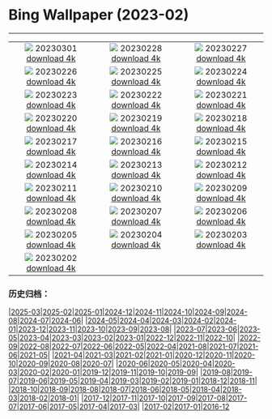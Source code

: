 # Bing Wallpaper (2023-02)
**************
| | | |
| :----: | :----: | :----: |
| ![](https://www.bing.com/th?id=OHR.AtraniAmalfi_EN-CA6105901183_1920x1080.jpg) 20230301 [download 4k](https://www.bing.com/th?id=OHR.AtraniAmalfi_EN-CA6105901183_UHD.jpg) | ![](https://www.bing.com/th?id=OHR.PolarBearFrost_EN-CA5779985371_1920x1080.jpg) 20230228 [download 4k](https://www.bing.com/th?id=OHR.PolarBearFrost_EN-CA5779985371_UHD.jpg) | ![](https://www.bing.com/th?id=OHR.CanopyPeru_EN-CA5502838718_1920x1080.jpg) 20230227 [download 4k](https://www.bing.com/th?id=OHR.CanopyPeru_EN-CA5502838718_UHD.jpg) |
| ![](https://www.bing.com/th?id=OHR.BryceAnniv_EN-CA5218484569_1920x1080.jpg) 20230226 [download 4k](https://www.bing.com/th?id=OHR.BryceAnniv_EN-CA5218484569_UHD.jpg) | ![](https://www.bing.com/th?id=OHR.RichmondParkDuck_EN-CA4912515800_1920x1080.jpg) 20230225 [download 4k](https://www.bing.com/th?id=OHR.RichmondParkDuck_EN-CA4912515800_UHD.jpg) | ![](https://www.bing.com/th?id=OHR.ParisWinter_EN-CA5215777755_1920x1080.jpg) 20230224 [download 4k](https://www.bing.com/th?id=OHR.ParisWinter_EN-CA5215777755_UHD.jpg) |
| ![](https://www.bing.com/th?id=OHR.FosterCoveredBridge_EN-CA4173074432_1920x1080.jpg) 20230223 [download 4k](https://www.bing.com/th?id=OHR.FosterCoveredBridge_EN-CA4173074432_UHD.jpg) | ![](https://www.bing.com/th?id=OHR.MardiGrasNOLA_EN-CA5086557420_1920x1080.jpg) 20230222 [download 4k](https://www.bing.com/th?id=OHR.MardiGrasNOLA_EN-CA5086557420_UHD.jpg) | ![](https://www.bing.com/th?id=OHR.GB25Anni_EN-CA5188326397_1920x1080.jpg) 20230221 [download 4k](https://www.bing.com/th?id=OHR.GB25Anni_EN-CA5188326397_UHD.jpg) |
| ![](https://www.bing.com/th?id=OHR.MauiWhale_EN-CA4882579775_1920x1080.jpg) 20230220 [download 4k](https://www.bing.com/th?id=OHR.MauiWhale_EN-CA4882579775_UHD.jpg) | ![](https://www.bing.com/th?id=OHR.EbenIceCave_EN-CA4758595812_1920x1080.jpg) 20230219 [download 4k](https://www.bing.com/th?id=OHR.EbenIceCave_EN-CA4758595812_UHD.jpg) | ![](https://www.bing.com/th?id=OHR.BirdcountAllen_EN-CA4618092239_1920x1080.jpg) 20230218 [download 4k](https://www.bing.com/th?id=OHR.BirdcountAllen_EN-CA4618092239_UHD.jpg) |
| ![](https://www.bing.com/th?id=OHR.FireFallYosemite_EN-CA4503680025_1920x1080.jpg) 20230217 [download 4k](https://www.bing.com/th?id=OHR.FireFallYosemite_EN-CA4503680025_UHD.jpg) | ![](https://www.bing.com/th?id=OHR.HippoDayChobe_EN-CA4302114042_1920x1080.jpg) 20230216 [download 4k](https://www.bing.com/th?id=OHR.HippoDayChobe_EN-CA4302114042_UHD.jpg) | ![](https://www.bing.com/th?id=OHR.OtaruIgloo_EN-CA4173506680_1920x1080.jpg) 20230215 [download 4k](https://www.bing.com/th?id=OHR.OtaruIgloo_EN-CA4173506680_UHD.jpg) |
| ![](https://www.bing.com/th?id=OHR.MoonValley_EN-CA3945889002_1920x1080.jpg) 20230214 [download 4k](https://www.bing.com/th?id=OHR.MoonValley_EN-CA3945889002_UHD.jpg) | ![](https://www.bing.com/th?id=OHR.BoobyDarwinDay_EN-CA1916494656_1920x1080.jpg) 20230213 [download 4k](https://www.bing.com/th?id=OHR.BoobyDarwinDay_EN-CA1916494656_UHD.jpg) | ![](https://www.bing.com/th?id=OHR.DarkSkiesDV_EN-CA3629612791_1920x1080.jpg) 20230212 [download 4k](https://www.bing.com/th?id=OHR.DarkSkiesDV_EN-CA3629612791_UHD.jpg) |
| ![](https://www.bing.com/th?id=OHR.EpidaurusGreece_EN-CA2118667757_1920x1080.jpg) 20230211 [download 4k](https://www.bing.com/th?id=OHR.EpidaurusGreece_EN-CA2118667757_UHD.jpg) | ![](https://www.bing.com/th?id=OHR.LowerAntelopeAZ_EN-CA5366412055_1920x1080.jpg) 20230210 [download 4k](https://www.bing.com/th?id=OHR.LowerAntelopeAZ_EN-CA5366412055_UHD.jpg) | ![](https://www.bing.com/th?id=OHR.NorwayRestArea_EN-CA5421356712_1920x1080.jpg) 20230209 [download 4k](https://www.bing.com/th?id=OHR.NorwayRestArea_EN-CA5421356712_UHD.jpg) |
| ![](https://www.bing.com/th?id=OHR.MedievalLabro_EN-CA5476476740_1920x1080.jpg) 20230208 [download 4k](https://www.bing.com/th?id=OHR.MedievalLabro_EN-CA5476476740_UHD.jpg) | ![](https://www.bing.com/th?id=OHR.WaitangiFjordlandNP_EN-CA5551542640_1920x1080.jpg) 20230207 [download 4k](https://www.bing.com/th?id=OHR.WaitangiFjordlandNP_EN-CA5551542640_UHD.jpg) | ![](https://www.bing.com/th?id=OHR.MonarchPismo_EN-CA5620245798_1920x1080.jpg) 20230206 [download 4k](https://www.bing.com/th?id=OHR.MonarchPismo_EN-CA5620245798_UHD.jpg) |
| ![](https://www.bing.com/th?id=OHR.FeldbergSchnee_EN-CA5679141661_1920x1080.jpg) 20230205 [download 4k](https://www.bing.com/th?id=OHR.FeldbergSchnee_EN-CA5679141661_UHD.jpg) | ![](https://www.bing.com/th?id=OHR.QuebecFrontenac_EN-CA5730713745_1920x1080.jpg) 20230204 [download 4k](https://www.bing.com/th?id=OHR.QuebecFrontenac_EN-CA5730713745_UHD.jpg) | ![](https://www.bing.com/th?id=OHR.GroundhogThree_EN-CA5776120461_1920x1080.jpg) 20230203 [download 4k](https://www.bing.com/th?id=OHR.GroundhogThree_EN-CA5776120461_UHD.jpg) |
| ![](https://www.bing.com/th?id=OHR.SunriseCastle_EN-CA5828523606_1920x1080.jpg) 20230202 [download 4k](https://www.bing.com/th?id=OHR.SunriseCastle_EN-CA5828523606_UHD.jpg) |  |  |

### 历史归档：

|[2025-03](/2025-03/2025-03.md)|[2025-02](/2025-02/2025-02.md)|[2025-01](/2025-01/2025-01.md)|[2024-12](/2024-12/2024-12.md)|[2024-11](/2024-11/2024-11.md)|[2024-10](/2024-10/2024-10.md)|[2024-09](/2024-09/2024-09.md)|[2024-08](/2024-08/2024-08.md)|[2024-07](/2024-07/2024-07.md)|[2024-06](/2024-06/2024-06.md)|
|[2024-05](/2024-05/2024-05.md)|[2024-04](/2024-04/2024-04.md)|[2024-03](/2024-03/2024-03.md)|[2024-02](/2024-02/2024-02.md)|[2024-01](/2024-01/2024-01.md)|[2023-12](/2023-12/2023-12.md)|[2023-11](/2023-11/2023-11.md)|[2023-10](/2023-10/2023-10.md)|[2023-09](/2023-09/2023-09.md)|[2023-08](/2023-08/2023-08.md)|
|[2023-07](/2023-07/2023-07.md)|[2023-06](/2023-06/2023-06.md)|[2023-05](/2023-05/2023-05.md)|[2023-04](/2023-04/2023-04.md)|[2023-03](/2023-03/2023-03.md)|[2023-02](/2023-02/2023-02.md)|[2023-01](/2023-01/2023-01.md)|[2022-12](/2022-12/2022-12.md)|[2022-11](/2022-11/2022-11.md)|[2022-10](/2022-10/2022-10.md)|
|[2022-09](/2022-09/2022-09.md)|[2022-08](/2022-08/2022-08.md)|[2022-07](/2022-07/2022-07.md)|[2022-06](/2022-06/2022-06.md)|[2022-05](/2022-05/2022-05.md)|[2022-04](/2022-04/2022-04.md)|[2021-08](/2021-08/2021-08.md)|[2021-07](/2021-07/2021-07.md)|[2021-06](/2021-06/2021-06.md)|[2021-05](/2021-05/2021-05.md)|
|[2021-04](/2021-04/2021-04.md)|[2021-03](/2021-03/2021-03.md)|[2021-02](/2021-02/2021-02.md)|[2021-01](/2021-01/2021-01.md)|[2020-12](/2020-12/2020-12.md)|[2020-11](/2020-11/2020-11.md)|[2020-10](/2020-10/2020-10.md)|[2020-09](/2020-09/2020-09.md)|[2020-08](/2020-08/2020-08.md)|[2020-07](/2020-07/2020-07.md)|
|[2020-06](/2020-06/2020-06.md)|[2020-05](/2020-05/2020-05.md)|[2020-04](/2020-04/2020-04.md)|[2020-03](/2020-03/2020-03.md)|[2020-02](/2020-02/2020-02.md)|[2020-01](/2020-01/2020-01.md)|[2019-12](/2019-12/2019-12.md)|[2019-11](/2019-11/2019-11.md)|[2019-10](/2019-10/2019-10.md)|[2019-09](/2019-09/2019-09.md)|
|[2019-08](/2019-08/2019-08.md)|[2019-07](/2019-07/2019-07.md)|[2019-06](/2019-06/2019-06.md)|[2019-05](/2019-05/2019-05.md)|[2019-04](/2019-04/2019-04.md)|[2019-03](/2019-03/2019-03.md)|[2019-02](/2019-02/2019-02.md)|[2019-01](/2019-01/2019-01.md)|[2018-12](/2018-12/2018-12.md)|[2018-11](/2018-11/2018-11.md)|
|[2018-10](/2018-10/2018-10.md)|[2018-09](/2018-09/2018-09.md)|[2018-08](/2018-08/2018-08.md)|[2018-07](/2018-07/2018-07.md)|[2018-06](/2018-06/2018-06.md)|[2018-05](/2018-05/2018-05.md)|[2018-04](/2018-04/2018-04.md)|[2018-03](/2018-03/2018-03.md)|[2018-02](/2018-02/2018-02.md)|[2018-01](/2018-01/2018-01.md)|
|[2017-12](/2017-12/2017-12.md)|[2017-11](/2017-11/2017-11.md)|[2017-10](/2017-10/2017-10.md)|[2017-09](/2017-09/2017-09.md)|[2017-08](/2017-08/2017-08.md)|[2017-07](/2017-07/2017-07.md)|[2017-06](/2017-06/2017-06.md)|[2017-05](/2017-05/2017-05.md)|[2017-04](/2017-04/2017-04.md)|[2017-03](/2017-03/2017-03.md)|
|[2017-02](/2017-02/2017-02.md)|[2017-01](/2017-01/2017-01.md)|[2016-12](/2016-12/2016-12.md)